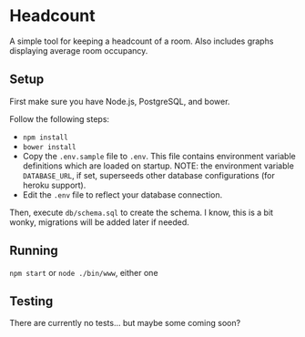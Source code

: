 # Headcount

A simple tool for keeping a headcount of a room. Also includes graphs
displaying average room occupancy.

## Setup

First make sure you have Node.js, PostgreSQL, and bower.

Follow the following steps:

* `npm install`
* `bower install`
* Copy the `.env.sample` file to `.env`. This file contains environment variable definitions
  which are loaded on startup. NOTE: the environment variable `DATABASE_URL`, if set, superseeds other database configurations (for heroku support).
* Edit the `.env` file to reflect your database connection.

Then, execute `db/schema.sql` to create the schema. I know, this is a bit wonky, migrations will be added
later if needed.

## Running

`npm start` or `node ./bin/www`, either one

## Testing

There are currently no tests... but maybe some coming soon?
